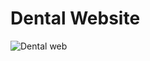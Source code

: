# Dental Website

![Dental web](https://github.com/zeeshanahme-d/Dental-website/assets/122614629/66222e6a-636b-4986-9a12-f1da1f92f8a6)
